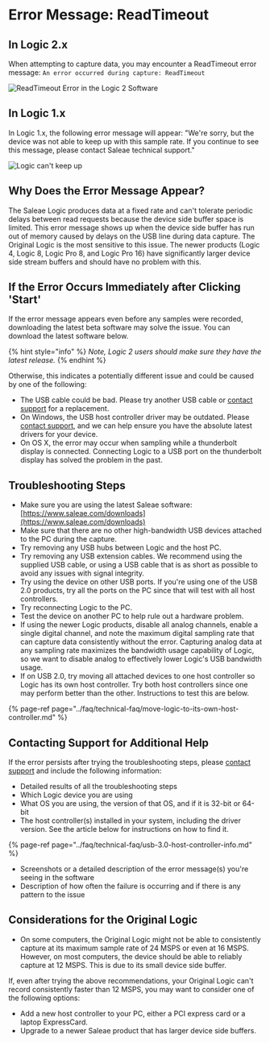 # Error Message: ReadTimeout

## In Logic 2.x

When attempting to capture data, you may encounter a ReadTimeout error message: `An error occurred during capture: ReadTimeout`

![ReadTimeout Error in the Logic 2 Software](../.gitbook/assets/screen-shot-2020-08-13-at-6.43.57-pm.png)

## In Logic 1.x

In Logic 1.x, the following error message will appear: "We're sorry, but the device was not able to keep up with this sample rate. If you continue to see this message, please contact Saleae technical support."

![Logic can&apos;t keep up](https://trello-attachments.s3.amazonaws.com/55f0ad9685db3c82f0f3aeba/55f0e75a10f9f592573a8232/035ff5a3b79830f7bcd2dccca570674f/logic_cant_keep_up.png)

## Why Does the Error Message Appear?

The Saleae Logic produces data at a fixed rate and can't tolerate periodic delays between read requests because the device side buffer space is limited. This error message shows up when the device side buffer has run out of memory caused by delays on the USB line during data capture. The Original Logic is the most sensitive to this issue. The newer products \(Logic 4, Logic 8, Logic Pro 8, and Logic Pro 16\) have significantly larger device side stream buffers and should have no problem with this.

## **If the Error Occurs Immediately after Clicking 'Start'**

If the error message appears even before any samples were recorded, downloading the latest beta software may solve the issue. You can download the latest software below.

{% hint style="info" %}
_Note, Logic 2 users should make sure they have the latest release._
{% endhint %}

Otherwise, this indicates a potentially different issue and could be caused by one of the following:

* The USB cable could be bad. Please try another USB cable or [contact support](https://contact.saleae.com/hc/en-us/requests/new) for a replacement.
* On Windows, the USB host controller driver may be outdated. Please [contact support](https://contact.saleae.com/hc/en-us/requests/new), and we can help ensure you have the absolute latest drivers for your device.
* On OS X, the error may occur when sampling while a thunderbolt display is connected. Connecting Logic to a USB port on the thunderbolt display has solved the problem in the past.

## **Troubleshooting Steps**

* Make sure you are using the latest Saleae software: [https://www.saleae.com/downloads](https://www.saleae.com/downloads)
* Make sure that there are no other high-bandwidth USB devices attached to the PC during the capture.
* Try removing any USB hubs between Logic and the host PC.
* Try removing any USB extension cables. We recommend using the supplied USB cable, or using a USB cable that is as short as possible to avoid any issues with signal integrity.
* Try using the device on other USB ports. If you're using one of the USB 2.0 products, try all the ports on the PC since that will test with all host controllers.
* Try reconnecting Logic to the PC.
* Test the device on another PC to help rule out a hardware problem.
* If using the newer Logic products, disable all analog channels, enable a single digital channel, and note the maximum digital sampling rate that can capture data consistently without the error. Capturing analog data at any sampling rate maximizes the bandwidth usage capability of Logic, so we want to disable analog to effectively lower Logic's USB bandwidth usage.
* If on USB 2.0, try moving all attached devices to one host controller so Logic has its own host controller. Try both host controllers since one may perform better than the other. Instructions to test this are below.

{% page-ref page="../faq/technical-faq/move-logic-to-its-own-host-controller.md" %}

## **Contacting Support for Additional Help**

If the error persists after trying the troubleshooting steps, please [contact support](https://contact.saleae.com/hc/en-us/requests/new) and include the following information:

* Detailed results of all the troubleshooting steps
* Which Logic device you are using
* What OS you are using, the version of that OS, and if it is 32-bit or 64-bit
* The host controller\(s\) installed in your system, including the driver version. See the article below for instructions on how to find it.

{% page-ref page="../faq/technical-faq/usb-3.0-host-controller-info.md" %}

* Screenshots or a detailed description of the error message\(s\) you're seeing in the software
* Description of how often the failure is occurring and if there is any pattern to the issue

## **Considerations for the Original Logic**

* On some computers, the Original Logic might not be able to consistently capture at its maximum sample rate of 24 MSPS or even at 16 MSPS. However, on most computers, the device should be able to reliably capture at 12 MSPS. This is due to its small device side buffer.

If, even after trying the above recommendations, your Original Logic can't record consistently faster than 12 MSPS, you may want to consider one of the following options:

* Add a new host controller to your PC, either a PCI express card or a laptop ExpressCard.
* Upgrade to a newer Saleae product that has larger device side buffers.

